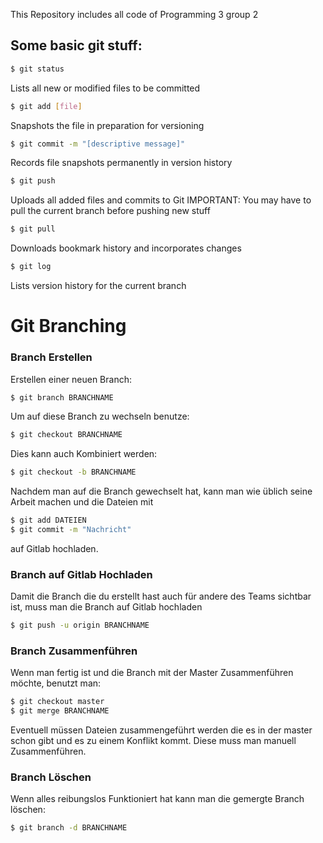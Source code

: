 This Repository includes all code of Programming 3 group 2

Some basic git stuff:
---------------------

```sh
$ git status
```
Lists all new or modified files to be committed

```sh
$ git add [file]
```
Snapshots the file in preparation for versioning

```sh
$ git commit -m "[descriptive message]"
```
Records file snapshots permanently in version history

```sh
$ git push
```
Uploads all added files and commits to Git
IMPORTANT: You may have to pull the current branch before pushing new stuff

```sh
$ git pull
```
Downloads bookmark history and incorporates changes

```sh
$ git log
```
Lists version history for the current branch


# Git Branching

### Branch Erstellen
Erstellen einer neuen Branch:
```sh
$ git branch BRANCHNAME
```

Um auf diese Branch zu wechseln benutze:
```sh
$ git checkout BRANCHNAME
```

Dies kann auch Kombiniert werden:
```sh
$ git checkout -b BRANCHNAME
```
Nachdem man auf die Branch gewechselt hat, kann man wie üblich seine Arbeit machen und die Dateien mit 
```sh
$ git add DATEIEN
$ git commit -m "Nachricht"
```
auf Gitlab hochladen.

### Branch auf Gitlab Hochladen

Damit die Branch die du erstellt hast auch für andere des Teams sichtbar ist, muss man die Branch auf Gitlab hochladen
```sh
$ git push -u origin BRANCHNAME
```


### Branch Zusammenführen
Wenn man fertig ist und die Branch mit der Master Zusammenführen möchte, benutzt man:
```sh
$ git checkout master
$ git merge BRANCHNAME
```
Eventuell müssen Dateien zusammengeführt werden die es in der master schon gibt und es zu einem Konflikt kommt. Diese muss man manuell Zusammenführen.

### Branch Löschen
Wenn alles reibungslos Funktioniert hat kann man die gemergte Branch löschen:
```sh
$ git branch -d BRANCHNAME
```
